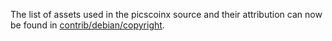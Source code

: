 The list of assets used in the picscoinx source and their attribution can now be found in [contrib/debian/copyright](../contrib/debian/copyright).
